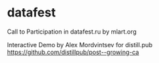 # datafest

Call to Participation in datafest.ru by mlart.org

Interactive Demo by Alex Mordvintsev for distill.pub
https://github.com/distillpub/post--growing-ca
